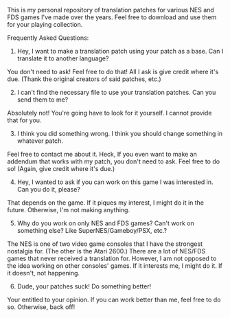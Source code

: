 This is my personal repository of translation patches for various NES and FDS games I've made over the years.  Feel free to download and use them for your playing collection.

Frequently Asked Questions:

1.  Hey, I want to make a translation patch using your patch as a base.  Can I translate it to another language?

You don't need to ask!  Feel free to do that!  All I ask is give credit where it's due.  (Thank the original creators of said patches, etc.)

2.  I can't find the necessary file to use your translation patches.  Can you send them to me?

Absolutely not!  You're going have to look for it yourself.  I cannot provide that for you.

3.  I think you did something wrong.  I think you should change something in whatever patch.

Feel free to contact me about it.  Heck, If you even want to make an addendum that works with my patch, you don't need to ask.  Feel free to do so!  (Again, give credit where it's due.)

4.  Hey, I wanted to ask if you can work on this game I was interested in.  Can you do it, please?

That depends on the game.  If it piques my interest, I might do it in the future.  Otherwise, I'm not making anything.

5.  Why do you work on only NES and FDS games?  Can't work on something else?  Like SuperNES/Gameboy/PSX, etc.?

The NES is one of two video game consoles that I have the strongest nostalgia for.  (The other is the Atari 2600.)  There are a lot of NES/FDS games that never received a translation for.  However, I am not opposed to the idea working on other consoles' games.  If it interests me, I might do it.  If it doesn't, not happening.

6.  Dude, your patches suck!  Do something better!

Your entitled to your opinion.  If you can work better than me, feel free to do so.  Otherwise, back off!

